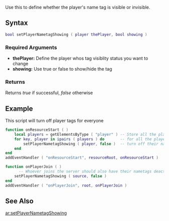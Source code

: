 Use this to define whether the player's name tag is visible or invisible.

Syntax
------

``` lua
bool setPlayerNametagShowing ( player thePlayer, bool showing )
```

### Required Arguments

-   **thePlayer:** Define the player whos tag visiblity status you want to change
-   **showing:** Use true or false to show/hide the tag

### Returns

Returns *true* if successful, *false* otherwise

Example
-------

This script will turn off player tags for everyone

``` lua
function onResourceStart ( )
    local players = getElementsByType ( "player" ) -- Store all the players in the server into a table
    for key, player in ipairs ( players ) do       -- for all the players in the table
        setPlayerNametagShowing ( player, false )  -- turn off their nametag
    end
end
addEventHandler ( "onResourceStart", resourceRoot, onResourceStart )

function onPlayerJoin ( )
      -- Whoever joins the server should also have their nametags deactivated
    setPlayerNametagShowing ( source, false )
end
addEventHandler ( "onPlayerJoin", root, onPlayerJoin )
```

See Also
--------

[ar:setPlayerNametagShowing](/docs/ar-setplayernametagshowing.md "wikilink")
